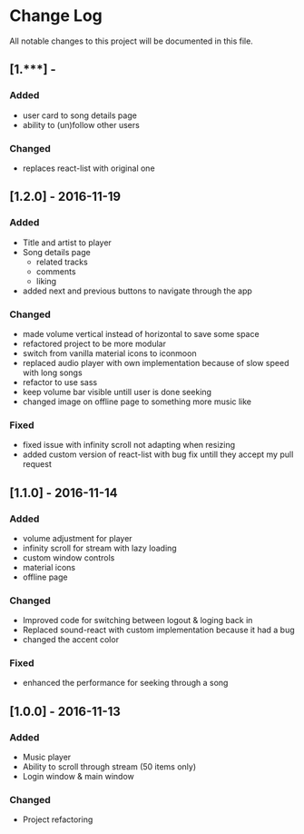 # Change Log
All notable changes to this project will be documented in this file.

## [1.***] - 
### Added 
- user card to song details page
- ability to (un)follow other users

### Changed
- replaces react-list with original one

## [1.2.0] - 2016-11-19
### Added
- Title and artist to player
- Song details page
	- related tracks
	- comments
	- liking
- added next and previous buttons to navigate through the app

### Changed
- made volume vertical instead of horizontal to save some space
- refactored project to be more modular
- switch from vanilla material icons to iconmoon
- replaced audio player with own implementation because of slow speed with long songs
- refactor to use sass
- keep volume bar visible untill user is done seeking
- changed image on offline page to something more music like

### Fixed
- fixed issue with infinity scroll not adapting when resizing
- added custom version of react-list with bug fix untill they accept my pull request

## [1.1.0] - 2016-11-14
### Added
- volume adjustment for player
- infinity scroll for stream with lazy loading
- custom window controls
- material icons
- offline page

### Changed
- Improved code for switching between logout & loging back in
- Replaced sound-react with custom implementation because it had a bug
- changed the accent color

### Fixed
- enhanced the performance for seeking through a song

## [1.0.0] - 2016-11-13
### Added
- Music player
- Ability to scroll through stream (50 items only)
- Login window & main window

### Changed
- Project refactoring

